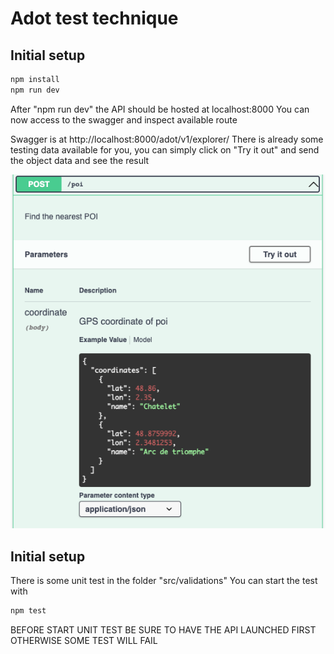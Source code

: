 # Adot test technique

## Initial setup

```sh
npm install
npm run dev 
```

After "npm run dev" the API should be hosted at localhost:8000
You can now access to the swagger and inspect available route

Swagger is at http://localhost:8000/adot/v1/explorer/
There is already some testing data available for you, you can simply click on "Try it out" and send the object data and see the result

![ScreenShot](/swagger.png)


## Initial setup

There is some unit test in the folder "src/validations"
You can start the test with 

```sh
npm test
```

BEFORE START UNIT TEST BE SURE TO HAVE THE API LAUNCHED FIRST OTHERWISE SOME TEST WILL FAIL
